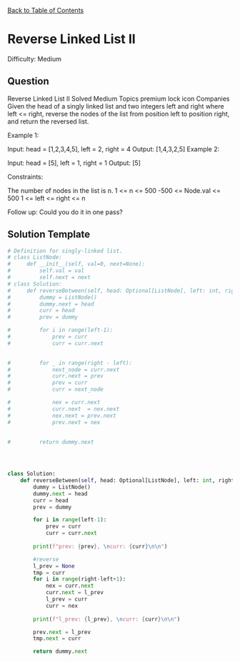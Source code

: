 [Back to Table of Contents](../README.md)

# Reverse Linked List II
Difficulty: Medium

## Question
Reverse Linked List II
Solved
Medium
Topics
premium lock icon
Companies
Given the head of a singly linked list and two integers left and right where left <= right, reverse the nodes of the list from position left to position right, and return the reversed list.

 

Example 1:


Input: head = [1,2,3,4,5], left = 2, right = 4
Output: [1,4,3,2,5]
Example 2:

Input: head = [5], left = 1, right = 1
Output: [5]
 

Constraints:

The number of nodes in the list is n.
1 <= n <= 500
-500 <= Node.val <= 500
1 <= left <= right <= n
 

Follow up: Could you do it in one pass?

## Solution Template
```python
# Definition for singly-linked list.
# class ListNode:
#     def __init__(self, val=0, next=None):
#         self.val = val
#         self.next = next
# class Solution:
#     def reverseBetween(self, head: Optional[ListNode], left: int, right: int) -> Optional[ListNode]:
#         dummy = ListNode()
#         dummy.next = head
#         curr = head
#         prev = dummy

#         for i in range(left-1):
#             prev = curr
#             curr = curr.next
        

#         for _ in range(right - left):
#             next_node = curr.next
#             curr.next = prev
#             prev = curr
#             curr = next_node

#             nex = curr.next
#             curr.next  = nex.next
#             nex.next = prev.next
#             prev.next = nex
            
        
#         return dummy.next




class Solution:
    def reverseBetween(self, head: Optional[ListNode], left: int, right: int) -> Optional[ListNode]:
        dummy = ListNode()
        dummy.next = head
        curr = head
        prev = dummy

        for i in range(left-1):
            prev = curr
            curr = curr.next
        
        print(f"prev: {prev}, \ncurr: {curr}\n\n")

        #reverse
        l_prev = None
        tmp = curr
        for i in range(right-left+1):
            nex = curr.next
            curr.next = l_prev
            l_prev = curr
            curr = nex
        
        print(f"l_prev: {l_prev}, \ncurr: {curr}\n\n")

        prev.next = l_prev
        tmp.next = curr

        return dummy.next
        
```
